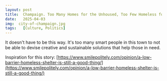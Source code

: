 ```yaml
---
layout: post
title:  Champaign. Too Many Homes for the Unhoused, Too Few Homeless for the Housed
date:   2025-04-03
img:  city-of-champaign.jpg
tags:   [Culture, Politics]
---
```

It doesn't have to be this way. It's too many smart people in this town to not be able to devise creative and sustainable solutions that help those in need.

Inspiration for this story: [https://www.smilepolitely.com/opinion/a-low-barrier-homeless-shelter-is-still-a-good-thing/](https://www.smilepolitely.com/opinion/a-low-barrier-homeless-shelter-is-still-a-good-thing/)
